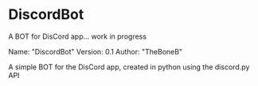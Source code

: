 # DiscordBot
A BOT for DisCord app... work in progress

Name: "DiscordBot"
Version: 0.1
Author: "TheBoneB"

A simple BOT for the DisCord app, created in python using the discord.py API
